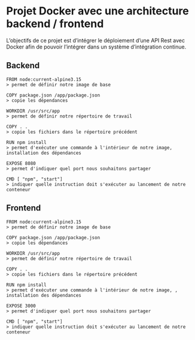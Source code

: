 # Projet Docker avec une architecture backend / frontend

L’objectifs de ce projet est d’intégrer le déploiement d’une API Rest avec Docker afin de pouvoir l’intégrer dans un système d’intégration continue.

## Backend

```
FROM node:current-alpine3.15
> permet de définir notre image de base

COPY package.json /app/package.json
> copie les dépendances

WORKDIR /usr/src/app
> permet de définir notre répertoire de travail

COPY . .
> copie les fichiers dans le répertoire précédent

RUN npm install
> permet d'exécuter une commande à l'intérieur de notre image, installation des dépendances

EXPOSE 8080
> permet d'indiquer quel port nous souhaitons partager

CMD [ "npm", "start"]
> indiquer quelle instruction doit s'exécuter au lancement de notre conteneur

```


## Frontend

```
FROM node:current-alpine3.15
> permet de définir notre image de base

COPY package.json /app/package.json
> copie les dépendances

WORKDIR /usr/src/app
> permet de définir notre répertoire de travail

COPY . .
> copie les fichiers dans le répertoire précédent

RUN npm install
> permet d'exécuter une commande à l'intérieur de notre image, , installation des dépendances

EXPOSE 3000
> permet d'indiquer quel port nous souhaitons partager

CMD [ "npm", "start"]
> indiquer quelle instruction doit s'exécuter au lancement de notre conteneur

```
